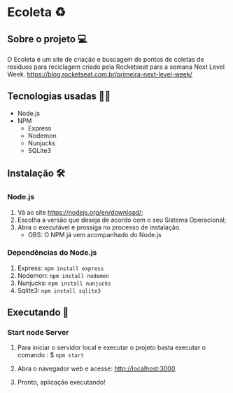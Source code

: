 # Ecoleta ♻️

## Sobre o projeto 💻

O Ecoleta é um site de criação e buscagem de pontos de coletas de resíduos para reciclagem criado pela Rocketseat para a semana Next Level Week.
<https://blog.rocketseat.com.br/primeira-next-level-week/>

## Tecnologias usadas 👨‍💻

- Node.js
- NPM
  - Express
  - Nodemon
  - Nunjucks
  - SQLite3

## Instalação 🛠

### Node.js

1. Vá ao site <https://nodejs.org/en/download/>;
2. Escolha a versão que deseja de acordo com o seu Sistema Operacional;
3. Abra o executável e prossiga no processo de instalação.
    - OBS: O NPM já vem acompanhado do Node.js

### Dependências do Node.js

1. Express: `npm install express`
2. Nodemon: `npm install nodemon`
3. Nunjucks: `npm install nunjucks`
4. Sqlite3: `npm install sqlite3`

## Executando 🚀

### Start node Server

1. Para iniciar o servidor local e executar o projeto basta executar o comando :
	$ `npm start`
	
2. Abra o navegador web e acesse: <http://localhost:3000>

3. Pronto, aplicação executando!
